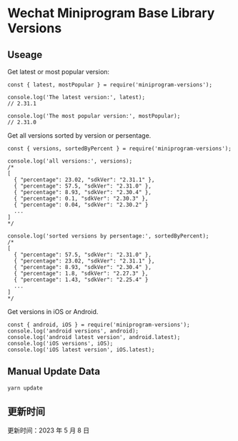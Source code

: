 
# Wechat Miniprogram Base Library Versions

## Useage

Get latest or most popular version:

```;
const { latest, mostPopular } = require('miniprogram-versions');

console.log('The latest version:', latest);
// 2.31.1

console.log('The most popular version:', mostPopular);
// 2.31.0

```

Get all versions sorted by version or persentage.

```
const { versions, sortedByPercent } = require('miniprogram-versions');

console.log('all versions:', versions);
/*
[
  { "percentage": 23.02, "sdkVer": "2.31.1" },
  { "percentage": 57.5, "sdkVer": "2.31.0" },
  { "percentage": 8.93, "sdkVer": "2.30.4" },
  { "percentage": 0.1, "sdkVer": "2.30.3" },
  { "percentage": 0.04, "sdkVer": "2.30.2" }
  ...
]
*/

console.log('sorted versions by persentage:', sortedByPercent);
/*
[
  { "percentage": 57.5, "sdkVer": "2.31.0" },
  { "percentage": 23.02, "sdkVer": "2.31.1" },
  { "percentage": 8.93, "sdkVer": "2.30.4" },
  { "percentage": 1.8, "sdkVer": "2.27.3" },
  { "percentage": 1.43, "sdkVer": "2.25.4" }
  ...
]
*/
```

Get versions in iOS or Android.

```
const { android, iOS } = require('miniprogram-versions');
console.log('android versions', android);
console.log('android latest version', android.latest);
console.log('iOS versions', iOS);
console.log('iOS latest version', iOS.latest);
```

## Manual Update Data

```
yarn update
```

## 更新时间

更新时间：2023 年 5 月 8 日
